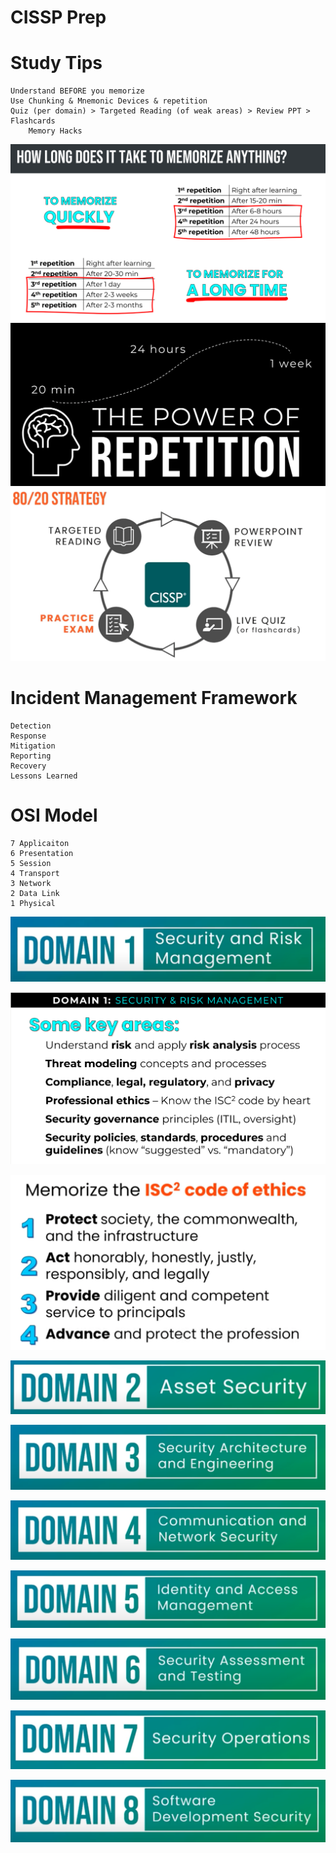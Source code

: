 # CISSP Prep

# Study Tips
    Understand BEFORE you memorize
    Use Chunking & Mnemonic Devices & repetition
    Quiz (per domain) > Targeted Reading (of weak areas) > Review PPT > Flashcards
        Memory Hacks
![time-to-memorize](image-4.png)
![Repetition](image-5.png)
![CISSP-study-stratt](image-6.png)



# Incident Management Framework
    Detection
    Response
    Mitigation
    Reporting
    Recovery
    Lessons Learned

# OSI Model
    7 Applicaiton
    6 Presentation
    5 Session
    4 Transport
    3 Network
    2 Data Link
    1 Physical


![domain 1](image-7.png)

<!-- <img style="float: right;" src="image-8.png"> -->

![Alt text](image-8.png)

![isc2-code-of-ethics](image-3.png)


![domain 2](image-10.png)

![domain 3](image-9.png)

![domain 4](image-11.png)

![domain 5](image-12.png)

![domain 6](image-13.png)

![domain 7](image-14.png)

![Alt text](image-15.png)